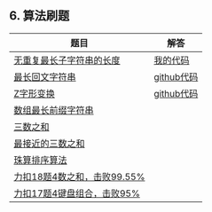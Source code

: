 ## 6. 算法刷题

|题目|解答  |
|--|--|
|[无重复最长子字符串的长度](https://leetcode-cn.com/problems/longest-substring-without-repeating-characters/submissions/)  |  [我的代码](https://github.com/HouChenggong/springboot_dubbo/blob/master/tools/src/main/java/cn/net/health/tools/str/LengthOfLongestSubstring.java)|
|[最长回文字符串](https://leetcode-cn.com/problems/longest-palindromic-substring/)| [github代码](https://github.com/HouChenggong/springboot_dubbo/blob/master/tools/src/main/java/cn/net/health/tools/str/LongestPalindrome.java)  |
|[Z字形变换](https://leetcode-cn.com/problems/zigzag-conversion/)|[github代码](https://github.com/HouChenggong/springboot_dubbo/commit/2a17b3de081d26386e0160ae0a5a6d6635d74658)|
|[数组最长前缀字符串](https://github.com/HouChenggong/springboot_dubbo/blob/master/tools/src/main/java/cn/net/health/tools/list/ZuiChang.java)||
|[三数之和](https://github.com/HouChenggong/springboot_dubbo/blob/master/tools/src/main/java/cn/net/health/tools/list/SanShu.java)||
|[最接近的三数之和](https://github.com/HouChenggong/springboot_dubbo/blob/master/tools/src/main/java/cn/net/health/tools/list/SanShu.java)||
|[珠算排序算法](https://github.com/HouChenggong/springboot_dubbo/blob/master/tools/src/main/java/cn/net/health/tools/list/ThreadSort.java)||
|[力扣18题4数之和，击败99.55%](https://github.com/HouChenggong/springboot_dubbo/blob/master/tools/src/main/java/cn/net/health/tools/list/SiShu3.java)||
|[力扣17题4键盘组合，击败95%](https://github.com/HouChenggong/springboot_dubbo/blob/master/tools/src/main/java/cn/net/health/tools/list/JianPan.java)||
